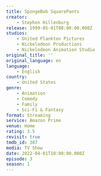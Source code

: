 ```yaml
---
title: SpongeBob SquarePants
creator:
    - Stephen Hillenburg
release: 1999-05-01T00:00:00.000Z
studios:
    - United Plankton Pictures
    - Nickelodeon Productions
    - Nickelodeon Animation Studio
original_title: ''
original_language: en
language:
    - English
country:
    - United States
genre:
    - Animation
    - Comedy
    - Family
    - Sci-Fi & Fantasy
format: Streaming
service: Amazon Prime
venue: Home
rating: 3.5
revisit: true
tmdb_id: 387
media: TV Show
date: 2022-04-01T10:00:00.000Z
episode: 3
season: 1
---
```

